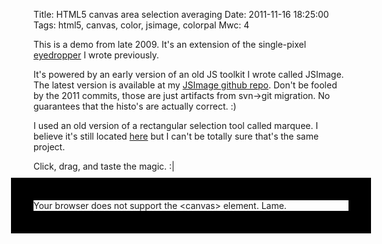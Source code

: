 Title: HTML5 canvas area selection averaging
Date: 2011-11-16 18:25:00
Tags: html5, canvas, color, jsimage, colorpal
Mwc: 4

This is a demo from late 2009.  It's an extension of the single-pixel [eyedropper](/2011/11/16/html5-canvas-eyedropper/) I wrote previously.

It's powered by an early version of an old JS toolkit I wrote called JSImage.  The latest version is available at my [JSImage github repo](https://github.com/mwcz/jsimage).  Don't be fooled by the 2011 commits, those are just artifacts from svn-&gt;git migration.  No guarantees that the histo's are actually correct. :)

I used an old version of a rectangular selection tool called marquee.  I believe it's still located [here](http://marqueetool.net/) but I can't be totally sure that's the same project.

Click, drag, and taste the magic. :|

<canvas id="c0">
    Your browser does not support the &lt;canvas&gt; element. Lame.
</canvas>

<style type="text/css">
    canvas {
        margin     : 0 auto;
        outline    : 36px solid black;
        margin     : 46px auto;
        transition : 0.1168s all ease;
        display    : block;
        cursor     : crosshair;
    }
</style>

<link rel="stylesheet" type="text/css" href="/static/css/004/marker.css" />

<script type="text/javascript" src="/static/js/004/marquee/prototype_reduced.js"></script>
<script type="text/javascript" src="/static/js/004/marquee/rectmarquee.js"></script>
<script type="text/javascript" src="/static/js/004/JSImage.js"></script>

<script type="text/javascript">

$(function() {

    images0 = new JSImage( "c0", "/static/images/004/kazoo.png" );
    setTimeout(function(){images0.draggable();},100); // enable the selection

});

</script>
